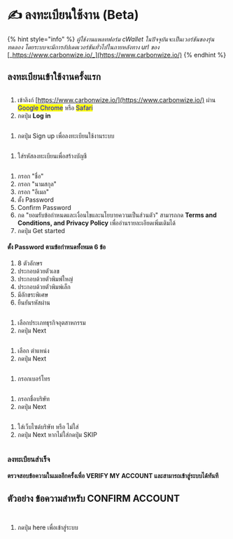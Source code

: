 # ✍ ลงทะเบียนใช้งาน (Beta)

{% hint style="info" %}
_ผู้ใช้งานแพลทฟอร์ม cWallet ในปัจจุบันจะเป็นเวอร์ชันของรุ่นทดลอง โดยระบบจะมีการอัปเดตเวอร์ชันทั่วไปในภายหลังทาง url ของ_ [_https://www.carbonwize.io/_](https://www.carbonwize.io/)
{% endhint %}

## ลงทะเบียนเข้าใช้งานครั้งแรก

<figure><img src="../.gitbook/assets/image (125).png" alt=""><figcaption></figcaption></figure>

1. เข้าลิงก์ [https://www.carbonwize.io/](https://www.carbonwize.io/) ผ่าน <mark style="color:blue;">Google Chrome</mark> หรือ <mark style="color:blue;">Safari</mark>
2. กดปุ่ม **Log in**



<figure><img src="../.gitbook/assets/image (95).png" alt=""><figcaption></figcaption></figure>

1. กดปุ่ม Sign up เพื่อลงทะเบียนใช้งานระบบ



<figure><img src="../.gitbook/assets/Screenshot 2566-11-02 at 12.34.01.png" alt=""><figcaption></figcaption></figure>

1. ใส่รหัสลงทะเบียนเพื่อสร้างบัญชี



<figure><img src="../.gitbook/assets/image (96).png" alt=""><figcaption></figcaption></figure>

1. กรอก "ชื่อ"
2. กรอก "นามสกุล"
3. กรอก "อีเมล"
4. ตั้ง Password
5. Confirm Password
6. กด "ยอมรับข้อกำหนดและเงื่อนไขและนโยบายความเป็นส่วนตัว" สามารถกด **Terms and Conditions, and Privacy Policy** เพื่ออ่านรายละเอียดเพิ่มเติมได้
7. กดปุ่ม Get started

#### ตั้ง Password ตามข้อกำหนดทั้งหมด 6 ข้อ

1. 8 ตัวอักษร
2. ประกอบด้วยตัวเลข
3. ประกอบด้วยตัวพิมพ์ใหญ่
4. ประกอบด้วยตัวพิมพ์เล็ก
5. มีอักขระพิเศษ
6. ยืนยันรหัสผ่าน



<figure><img src="../.gitbook/assets/Screenshot 2566-11-02 at 12.36.04.png" alt=""><figcaption></figcaption></figure>



1. เลือกประเภทธุรกิจอุตสาหกรรม
2. กดปุ่ม Next



<figure><img src="../.gitbook/assets/image (32).png" alt=""><figcaption></figcaption></figure>

1. เลือก ตำแหน่ง
2. กดปุ่ม Next



<figure><img src="../.gitbook/assets/Screenshot 2566-11-02 at 12.38.51.png" alt=""><figcaption></figcaption></figure>

1. กรอกเบอร์โทร



<figure><img src="../.gitbook/assets/Screenshot 2566-11-02 at 12.39.19.png" alt=""><figcaption></figcaption></figure>

1. กรอกชื่อบริษัท
2. กดปุ่ม Next



<figure><img src="../.gitbook/assets/Screenshot 2566-11-02 at 12.39.51.png" alt=""><figcaption></figcaption></figure>

1. ใส่เว็บไซต์บริษัท หรือ ไม่ใส่
2. กดปุ่ม Next หากไม่ใส่กดปุ่ม SKIP



<figure><img src="../.gitbook/assets/image (152).png" alt=""><figcaption></figcaption></figure>

### ลงทะเบียนสำเร็จ

#### ตรวจสอบข้อความในเมลอีกครั้งเพื่อ **VERIFY MY ACCOUNT** และสามารถเข้าสู่ระบบได้ทันที

## ตัวอย่าง ข้อความสำหรับ CONFIRM ACCOUNT

<figure><img src="../.gitbook/assets/image (120).png" alt=""><figcaption></figcaption></figure>



<figure><img src="../.gitbook/assets/image (121).png" alt=""><figcaption></figcaption></figure>

1. กดปุ่ม here เพื่อเข้าสู่ระบบ
